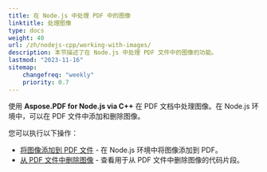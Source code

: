 ```yaml
---
title: 在 Node.js 中处理 PDF 中的图像
linktitle: 处理图像
type: docs
weight: 40
url: /zh/nodejs-cpp/working-with-images/
description: 本节描述了在 Node.js 中处理 PDF 文件中的图像的功能。
lastmod: "2023-11-16"
sitemap:
    changefreq: "weekly"
    priority: 0.7
---
```


使用 **Aspose.PDF for Node.js via C++** 在 PDF 文档中处理图像。在 Node.js 环境中，可以在 PDF 文件中添加和删除图像。

您可以执行以下操作：

- [将图像添加到 PDF 文件](/pdf/zh/nodejs-cpp/add-image-to-pdf/) - 在 Node.js 环境中将图像添加到 PDF。
- [从 PDF 文件中删除图像](/pdf/zh/nodejs-cpp/delete-images-from-pdf-file/) - 查看用于从 PDF 文件中删除图像的代码片段。